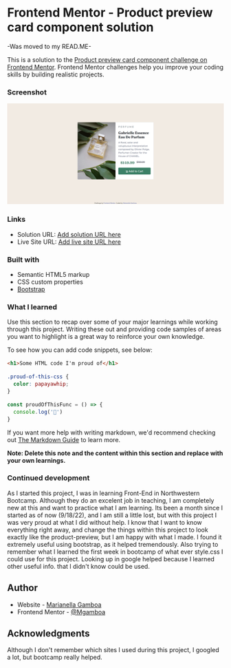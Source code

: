 # Frontend Mentor - Product preview card component solution

-Was moved to my READ.ME-

This is a solution to the [Product preview card component challenge on Frontend Mentor](https://www.frontendmentor.io/challenges/product-preview-card-component-GO7UmttRfa). Frontend Mentor challenges help you improve your coding skills by building realistic projects. 

### Screenshot

![](./myScreenshot/parfum-screenshot.png)

### Links

- Solution URL: [Add solution URL here](https://github.com/Marianellag1/Gabrielle-Eau-De-Parfum)
- Live Site URL: [Add live site URL here](https://marianellag1.github.io/Gabrielle-Eau-De-Parfum/)


### Built with

- Semantic HTML5 markup
- CSS custom properties
- [Bootstrap](https://getbootstrap.com/docs/4.5/getting-started/introduction/)


### What I learned

Use this section to recap over some of your major learnings while working through this project. Writing these out and providing code samples of areas you want to highlight is a great way to reinforce your own knowledge.

To see how you can add code snippets, see below:

```html
<h1>Some HTML code I'm proud of</h1>
```
```css
.proud-of-this-css {
  color: papayawhip;
}
```
```js
const proudOfThisFunc = () => {
  console.log('🎉')
}
```

If you want more help with writing markdown, we'd recommend checking out [The Markdown Guide](https://www.markdownguide.org/) to learn more.

**Note: Delete this note and the content within this section and replace with your own learnings.**

### Continued development

As I started this project, I was in learning Front-End in Northwestern Bootcamp. Although they do an excelent job in teaching, I am completely new at this and want to practice what I am learning. Its been a month since I started as of now (9/18/22), and I am still a little lost, but with this project I was very proud at what I did without help. I know that I want to know everything right away, and change the things within this project to look exactly like the product-preview, but I am happy with what I made. I found it extremely useful using bootstrap, as it helped tremendously. Also trying to remember what I learned the first week in bootcamp of what ever style.css I could use for this project. Looking up in google helped because I learned other useful info. that I didn't know could be used. 

## Author

- Website - [Marianella Gamboa](https://github.com/Marianellag1)
- Frontend Mentor - [@Mgamboa](https://www.frontendmentor.io/profile/Mgamboa)

## Acknowledgments

Although I don't remember which sites I used during this project, I googled a lot, but bootcamp really helped. 

